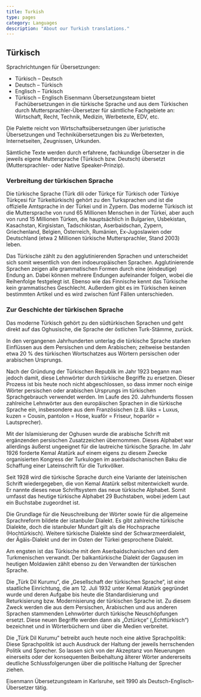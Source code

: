 ```yaml
---
title: Turkish
type: pages
category: Languages
description: "About our Turkish translations."
---
```


## Türkisch

Sprachrichtungen für Übersetzungen:
- Türkisch – Deutsch
- Deutsch – Türkisch
- Englisch – Türkisch
- Türkisch – Englisch
Eisenmann Übersetzungsteam bietet Fachübersetzungen in die türkische Sprache und aus dem Türkischen durch Muttersprachler-Übersetzer für sämtliche Fachgebiete an: Wirtschaft, Recht, Technik, Medizin, Werbetexte, EDV, etc.

Die Palette reicht von Wirtschaftsübersetzungen über juristische Übersetzungen und Technikübersetzungen bis zu Werbetexten, Internetseiten, Zeugnissen, Urkunden.

Sämtliche Texte werden durch erfahrene, fachkundige Übersetzer in die jeweils eigene Muttersprache (Türkisch bzw. Deutsch) übersetzt (Muttersprachler- oder Native Speaker-Prinzip).

### Verbreitung der türkischen Sprache
Die türkische Sprache (Türk dili oder Türkçe für Türkisch oder Türkiye Türkçesi für Türkeitürkisch) gehört zu den Turksprachen und ist die offizielle Amtsprache in der Türkei und in Zypern. Das moderne Türkisch ist die Muttersprache von rund 65 Millionen Menschen in der Türkei, aber auch von rund 15 Millionen Türken, die hauptsächlich in Bulgarien, Usbekistan, Kasachstan, Kirgisistan, Tadschikistan, Aserbaidschan, Zypern, Griechenland, Belgien, Österreich, Rumänien, Ex-Jugoslawien oder Deutschland (etwa 2 Millionen türkische Muttersprachler, Stand 2003) leben.

Das Türkische zählt zu den agglutinierenden Sprachen und unterscheidet sich somit wesentlich von den indoeuropäischen Sprachen. Agglutinierende Sprachen zeigen alle grammatischen Formen durch eine (eindeutige) Endung an. Dabei können mehrere Endungen aufeinander folgen, wobei die Reihenfolge festgelegt ist. Ebenso wie das Finnische kennt das Türkische kein grammatisches Geschlecht. Außerdem gibt es im Türkischen keinen bestimmten Artikel und es wird zwischen fünf Fällen unterschieden.

### Zur Geschichte der türkischen Sprache
Das moderne Türkisch gehört zu den südtürkischen Sprachen und geht direkt auf das Oghusische, die Sprache der östlichen Turk-Stämme, zurück.

In den vergangenen Jahrhunderten unterlag die türkische Sprache starken Einflüssen aus dem Persischen und dem Arabischen; zeitweise bestanden etwa 20 % des türkischen Wortschatzes aus Wörtern persischen oder arabischen Ursprungs.

Nach der Gründung der Türkischen Republik im Jahr 1923 begann man jedoch damit, diese Lehnwörter durch türkische Begriffe zu ersetzen. Dieser Prozess ist bis heute noch nicht abgeschlossen, so dass immer noch einige Wörter persischen oder arabischen Ursprungs im türkischen Sprachgebrauch verwendet werden. Im Laufe des 20. Jahrhunderts flossen zahlreiche Lehnwörter aus den europäischen Sprachen in die türkische Sprache ein, insbesondere aus dem Französischen (z.B. lüks = Luxus, kuzen = Cousin, pantolon = Hose, kuaför = Friseur, hoparlör = Lautsprecher).

Mit der Islamisierung der Oghusen wurde die arabische Schrift mit ergänzenden persischen Zusatzzeichen übernommen. Dieses Alphabet war allerdings äußerst ungeeignet für die lautreiche türkische Sprache. Im Jahr 1926 forderte Kemal Atatürk auf einem eigens zu diesem Zwecke organisierten Kongress der Turkulogen im aserbaidschanischen Baku die Schaffung einer Lateinschrift für die Turkvölker.

Seit 1928 wird die türkische Sprache durch eine Variante der lateinischen Schrift wiedergegeben, die von Kemal Atatürk selbst mitentwickelt wurde. Er nannte dieses neue Schriftsystem das neue türkische Alphabet. Somit umfasst das heutige türkische Alphabet 29 Buchstaben, wobei jedem Laut ein Buchstabe zugeordnet ist.

Die Grundlage für die Neuschreibung der Wörter sowie für die allgemeine Sprachreform bildete der istanbuler Dialekt. Es gibt zahlreiche türkische Dialekte, doch die istanbuler Mundart gilt als die Hochsprache (Hochtürkisch). Weitere türkische Dialekte sind der Schwarzmeerdialekt, der Ägäis-Dialekt und der im Osten der Türkei gesprochene Dialekt.

Am engsten ist das Türkische mit dem Aserbaidschanischen und dem Turkmenischen verwandt. Der balkantürkische Dialekt der Gagausen im heutigen Moldawien zählt ebenso zu den Verwandten der türkischen Sprache.

Die „Türk Dil Kurumu“, die „Gesellschaft der türkischen Sprache“, ist eine staatliche Einrichtung, die am 12. Juli 1932 unter Kemal Atatürk gegründet wurde und deren Aufgabe bis heute die Standardisierung und Returkisierung bzw. Modernisierung der türkischen Sprache ist. Zu diesem Zweck werden die aus dem Persischen, Arabischen und aus anderen Sprachen stammenden Lehnwörter durch türkische Neuschöpfungen ersetzt. Diese neuen Begriffe werden dann als „Öztürkçe“ („Echttürkisch“) bezeichnet und in Wörterbüchern und über die Medien verbreitet.

Die „Türk Dil Kurumu“ betreibt auch heute noch eine aktive Sprachpolitik: Diese Sprachpolitik ist auch Ausdruck der Haltung der jeweils herrschenden Politik und Sprecher. So lassen sich von der Akzeptanz von Neuerungen einerseits oder der konsequenten Beibehaltung älterer Wörter andererseits deutliche Schlussfolgerungen über die politische Haltung der Sprecher ziehen.

 

Eisenmann Übersetzungsteam in Karlsruhe, seit 1990 als Deutsch-Englisch-Übersetzer tätig.